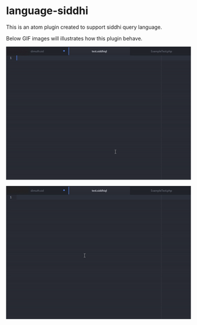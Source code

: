 # language-siddhi
This is an atom plugin created to support siddhi query language. 

Below GIF images will illustrates how this plugin behave. 

![alt tag](https://github.com/dimuthnc/language-siddhi/blob/master/screenshots/1.gif)


![alt tag](https://github.com/dimuthnc/language-siddhi/blob/master/screenshots/2.gif)
